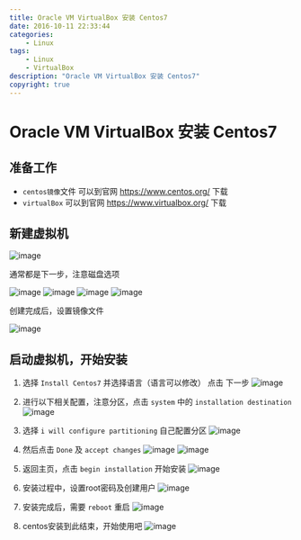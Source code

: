 ```yaml
---
title: Oracle VM VirtualBox 安装 Centos7
date: 2016-10-11 22:33:44
categories:
	- Linux
tags:
	- Linux
	- VirtualBox
description: "Oracle VM VirtualBox 安装 Centos7"
copyright: true
---
```


# Oracle VM VirtualBox 安装 Centos7

## 准备工作

+ `centos镜像`文件 可以到官网 https://www.centos.org/ 下载
+ `virtualBox` 可以到官网 https://www.virtualbox.org/ 下载

## 新建虚拟机

![image](2016-10-11-Oracle-VM-VirtualBox-安装-Centos7/image1.jpg)

通常都是下一步，注意磁盘选项

![image](2016-10-11-Oracle-VM-VirtualBox-安装-Centos7/image2.jpg)
![image](2016-10-11-Oracle-VM-VirtualBox-安装-Centos7/image3.jpg)
![image](2016-10-11-Oracle-VM-VirtualBox-安装-Centos7/image4.jpg)
![image](2016-10-11-Oracle-VM-VirtualBox-安装-Centos7/image5.jpg)

创建完成后，设置镜像文件

![image](2016-10-11-Oracle-VM-VirtualBox-安装-Centos7/image6.jpg)

## 启动虚拟机，开始安装

1. 选择 `Install Centos7` 并选择语言（语言可以修改） 点击 下一步
	![image](2016-10-11-Oracle-VM-VirtualBox-安装-Centos7/image7.jpg)

2. 进行以下相关配置，注意分区，点击 `system` 中的 `installation destination`
	![image](2016-10-11-Oracle-VM-VirtualBox-安装-Centos7/image8.jpg)

3. 选择 `i will configure partitioning` 自己配置分区
	![image](2016-10-11-Oracle-VM-VirtualBox-安装-Centos7/image9.jpg)

4. 然后点击 `Done` 及 `accept changes`
	![image](2016-10-11-Oracle-VM-VirtualBox-安装-Centos7/image10.jpg)
	![image](2016-10-11-Oracle-VM-VirtualBox-安装-Centos7/image11.jpg)

5. 返回主页，点击 `begin installation` 开始安装
	![image](2016-10-11-Oracle-VM-VirtualBox-安装-Centos7/image12.jpg)

6. 安装过程中，设置root密码及创建用户
	![image](2016-10-11-Oracle-VM-VirtualBox-安装-Centos7/image13.jpg)

7. 安装完成后，需要 `reboot` 重启
	![image](2016-10-11-Oracle-VM-VirtualBox-安装-Centos7/image14.jpg)

8. centos安装到此结束，开始使用吧
	![image](2016-10-11-Oracle-VM-VirtualBox-安装-Centos7/image15.jpg)


